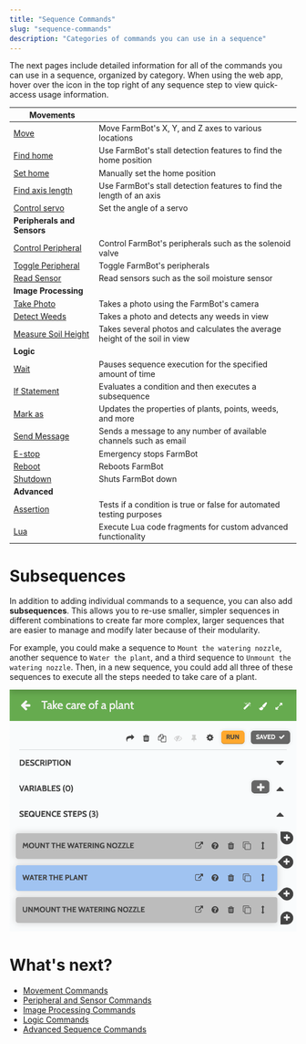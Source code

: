 ```yaml
---
title: "Sequence Commands"
slug: "sequence-commands"
description: "Categories of commands you can use in a sequence"
---
```


The next pages include detailed information for all of the commands you can use in a sequence, organized by category. When using the web app, hover over the <i class='fa fa-question-circle'></i> icon in the top right of any sequence step to view quick-access usage information.

|Movements|   |
|---------|---|
|<span class="fb-step fb-move">[Move](sequence-commands/movements.md#move)</span>|Move FarmBot's X, Y, and Z axes to various locations
|<span class="fb-step fb-move">[Find home](sequence-commands/movements.md#find-home)</span>|Use FarmBot's stall detection features to find the home position
|<span class="fb-step fb-move">[Set home](sequence-commands/movements.md#set-home)</span>|Manually set the home position
|<span class="fb-step fb-move">[Find axis length](sequence-commands/movements.md#find-axis-length)</span>|Use FarmBot's stall detection features to find the length of an axis
|<span class="fb-step fb-move">[Control servo](sequence-commands/movements.md#control-servo)</span>|Set the angle of a servo
|**Peripherals and Sensors**|
|<span class="fb-step fb-write-pin">[Control Peripheral](sequence-commands/peripherals-and-sensors.md#control-peripheral)</span>|Control FarmBot's peripherals such as the solenoid valve
|<span class="fb-step fb-write-pin">[Toggle Peripheral](sequence-commands/peripherals-and-sensors.md#toggle-peripheral)</span>|Toggle FarmBot's peripherals
|<span class="fb-step fb-read-pin">[Read Sensor](sequence-commands/peripherals-and-sensors.md#read-sensor)</span>|Read sensors such as the soil moisture sensor
|**Image Processing**|
|<span class="fb-step fb-take-photo">[Take Photo](sequence-commands/image-processing.md#take-photo)</span>|Takes a photo using the FarmBot's camera
|<span class="fb-step fb-run-farmware">[Detect Weeds](sequence-commands/image-processing.md#detect-weeds)</span>|Takes a photo and detects any weeds in view
|<span class="fb-step fb-run-farmware">[Measure Soil Height](sequence-commands/image-processing.md#measure-soil-height)</span>|Takes several photos and calculates the average height of the soil in view
|**Logic**|
|<span class="fb-step fb-wait">[Wait](sequence-commands/logic.md#wait)</span>|Pauses sequence execution for the specified amount of time
|<span class="fb-step fb-if-statement">[If Statement](sequence-commands/logic.md#if-statement)</span>|Evaluates a condition and then executes a subsequence
|<span class="fb-step fb-mark-as">[Mark as](sequence-commands/logic.md#mark-as)</span>|Updates the properties of plants, points, weeds, and more
|<span class="fb-step fb-send-message">[Send Message](sequence-commands/logic.md#send-message)</span>|Sends a message to any number of available channels such as email
|<span class="fb-step fb-e-stop">[E-stop](sequence-commands/logic.md#e-stop)</span>|Emergency stops FarmBot
|<span class="fb-step fb-reboot">[Reboot](sequence-commands/logic.md#reboot)</span>|Reboots FarmBot
|<span class="fb-step fb-shutdown">[Shutdown](sequence-commands/logic.md#shutdown)</span>|Shuts FarmBot down
|**Advanced**|
|<span class="fb-step fb-assertion">[Assertion](sequence-commands/advanced.md#assertion)</span>|Tests if a condition is true or false for automated testing purposes
|<span class="fb-step fb-lua">[Lua](sequence-commands/advanced.md#lua)</span>|Execute Lua code fragments for custom advanced functionality

# Subsequences

In addition to adding individual commands to a sequence, you can also add **subsequences**. This allows you to re-use smaller, simpler sequences in different combinations to create far more complex, larger sequences that are easier to manage and modify later because of their modularity.

For example, you could make a sequence to `Mount the watering nozzle`, another sequence to `Water the plant`, and a third sequence to `Unmount the watering nozzle`. Then, in a new sequence, you could add all three of these sequences to execute all the steps needed to take care of a plant.

![execute subsequences](_images/execute_subsequences.png)

# What's next?

 * [Movement Commands](sequence-commands/movements.md)
 * [Peripheral and Sensor Commands](sequence-commands/peripherals-and-sensors.md)
 * [Image Processing Commands](sequence-commands/image-processing.md)
 * [Logic Commands](sequence-commands/logic.md)
 * [Advanced Sequence Commands](sequence-commands/advanced.md)
